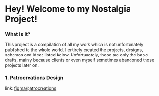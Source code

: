 # Hey! Welcome to my Nostalgia Project!

### What is it?
This project is a compilation of all my work which is not unfortunately published to the whole world. I entirely created the projects, designs, schemas and ideas listed below. Unfortunately, those are only the basic drafts, mainly because clients or even myself sometimes abandoned those projects later on.

### 1. Patrocreations Design
link: [figma/patrocreations](https://www.figma.com/file/D8EYP2pMslFxPToIEQ6T4V/patrocreations.com?node-id=0%3A1)
